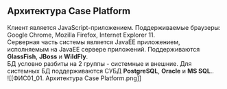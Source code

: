 ## Архитектура Case Platform
Клиент является JavaScript-приложением. Поддерживаемые браузеры: Google Chrome, Mozilla Firefox, Internet Explorer 11.  
Серверная часть системы является JavaEE приложением, исполняемым на JavaEE сервере приложений. Поддерживаются **GlassFish**, **JBoss** и **WildFly**.  
БД условно разбиты на 2 группы - системные и внешние. Для системных БД поддерживаются СУБД **PostgreSQL**, **Oracle** и **MS SQL**..  
![[ФИС01_01. Архитектура Case Platform.png]]  
